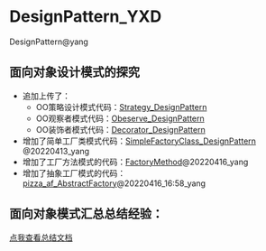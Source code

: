 # DesignPattern_YXD
DesignPattern@yang
## 面向对象设计模式的探究
- 追加上传了：
  - OO策略设计模式代码：[Strategy_DesignPattern](https://github.com/xdYoung/DesignPattern_YXD/tree/master/src/me/yang/strategy)
  - OO观察者模式代码：[Obeserve_DesignPattern](https://github.com/xdYoung/DesignPattern_YXD/tree/master/src/me/yang/observer)
  - OO装饰者模式代码：[Decorator_DesignPattern](https://github.com/xdYoung/DesignPattern_YXD/tree/master/src/me/yang/decorator)
- 增加了简单工厂类模式代码：[SimpleFactoryClass_DesignPattern](https://github.com/xdYoung/DesignPattern_YXD/tree/master/src/me/yang/factory/pizzas) @20220413_yang
- 增加了工厂方法模式的代码：[FactoryMethod](https://github.com/xdYoung/DesignPattern_YXD/tree/master/src/me/yang/factory/pizzafm)@20220416_yang
- 增加了抽象工厂模式的代码：[pizza_af_AbstractFactory](./src/me/yang/factory/pizzaaf)@20220416_16:58_yang

## 面向对象模式汇总总结经验：
[点我查看总结文档](https://github.com/xdYoung/DesignPattern_YXD/blob/master/OO_Rules.md)
